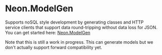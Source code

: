 ﻿Neon.ModelGen
=============

Supports noSQL style development by generating classes and HTTP service clients that support data round-tripping without data loss for JSON.  You can get started here: [Neon.ModelGen](https://sdk.neonforge.com/N_Neon_ModelGen.htm)

Note that this is still a work in progress.  This can generate models but we don't actually support forward compatibility yet.
